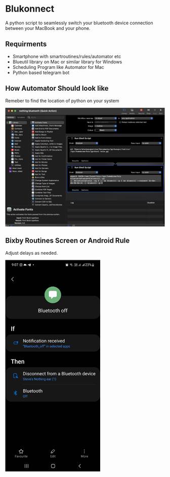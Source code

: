 # Blukonnect
A python script to seamlessly switch your bluetooth device connection between your MacBook and your phone.

## Requirments
* Smartphone with smartroutines/rules/automator etc
* Blueutil library on Mac or similar library for Windows
* Scheduling Program like Automator for Mac
* Python based telegram bot



## How Automator Should look like
Remeber to find the location of python on your system


![automator](https://github.com/steveaugustine/Blukonnect/blob/main/Automator.png)


## Bixby Routines Screen or Android Rule 

Adjust delays as needed.



<img src="https://github.com/steveaugustine/Blukonnect/blob/07057b6e05783e27c8ef164039f681427d38fb55/Screenshot_20220906-210743_Bixby%20Routines.jpg" width="300">


